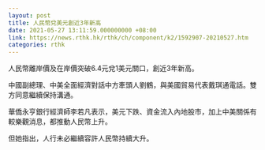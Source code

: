 ```yaml
---
layout: post
title: 人民幣兌美元創近3年新高
date: 2021-05-27 13:11:59.000000000 +08:00
link: https://news.rthk.hk/rthk/ch/component/k2/1592907-20210527.htm
categories: rthk
---
```


人民幣離岸價及在岸價突破6.4元兌1美元關口，創近3年新高。

中國副總理、中美全面經濟對話中方牽頭人劉鶴，與美國貿易代表戴琪通電話。雙方同意繼續保持溝通。

華僑永亨銀行經濟師李若凡表示，美元下跌、資金流入內地股市，加上中美關係有較樂觀消息，都推動人民幣上升。

但她指出，人行未必繼續容許人民幣持續大升。
